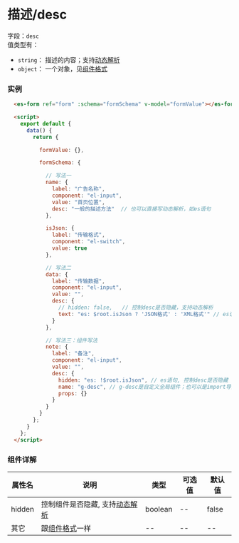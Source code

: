 # 描述/desc

字段：`desc`<br/>
值类型有：
- `string`： 描述的内容；支持[动态解析](./parse.md)
- `object`： 一个对象，见[组件格式](./com-format.md)

### 实例
<ClientOnly>
  <demo-block hash="#/desc">

  ```html
    <es-form ref="form" :schema="formSchema" v-model="formValue"></es-form>

    <script>
      export default {
        data() {
          return {

            formValue: {},

            formSchema: {

              // 写法一
              name: {
                label: "广告名称",
                component: "el-input",
                value: "首页位置",
                desc: "一般的描述方法"  // 也可以直接写动态解析，如es语句
              },

              isJson: {
                label: "传输格式",
                component: "el-switch",
                value: true
              },

              // 写法二
              data: {
                label: "传输数据",
                component: "el-input",
                value: "",
                desc: {
                  // hidden: false,   // 控制desc是否隐藏，支持动态解析
                  text: "es: $root.isJson ? 'JSON格式' : 'XML格式'" // es语句
                }
              },

              // 写法三：组件写法
              note: {
                label: "备注",
                component: "el-input",
                value: "",
                desc: {
                  hidden: "es: !$root.isJson", // es语句, 控制desc是否隐藏
                  name: "g-desc", // g-desc是自定义全局组件；也可以是import导入的局部组件
                  props: {}
                }
              }
            }
          };
        }
      };
    </script>
  ```
  </demo-block>
</ClientOnly>

### 组件详解

| 属性名 | 说明 | 类型 | 可选值| 默认值
| -- | -- | -- | -- | -- 
| hidden | 控制组件是否隐藏, 支持[动态解析](./parse.md) | boolean | -- | false
| 其它 | 跟[组件格式](./com-format.md)一样 | -- | -- | --